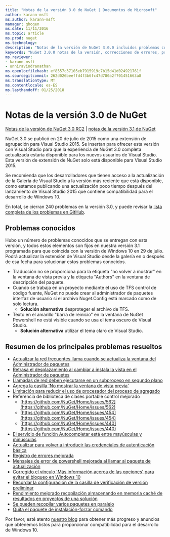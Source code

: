 ```yaml
---
title: "Notas de la versión 3.0 de NuGet | Documentos de Microsoft"
author: karann-msft
ms.author: karann-msft
manager: ghogen
ms.date: 11/11/2016
ms.topic: article
ms.prod: nuget
ms.technology: 
description: "Notas de la versión de NuGet 3.0.0 incluidos problemas conocidos, correcciones de errores, las funciones agregadas y dcr."
keywords: "NuGet 3.0.0 notas de la versión, correcciones de errores, problemas, conocidos agregan características, DCR"
ms.reviewer:
- karann-msft
- unniravindranathan
ms.openlocfilehash: ef8557c37105eb7915919c7b15d41d024921761f
ms.sourcegitcommit: 262d026beeffd4f3b6fc47d780a2f701451663a8
ms.translationtype: MT
ms.contentlocale: es-ES
ms.lasthandoff: 01/25/2018
---
```

# <a name="nuget-30-release-notes"></a>Notas de la versión 3.0 de NuGet

[Notas de la versión de NuGet 3.0 RC2](../release-notes/nuget-3.0-RC2.md) | [notas de la versión 3.1 de NuGet](../release-notes/nuget-3.1.md)

NuGet 3.0 se publicó en 20 de julio de 2015 como una extensión de agrupación para Visual Studio 2015. Se insertan para ofrecer esta versión con Visual Studio para que la experiencia de NuGet 3.0 completa actualizada estaría disponible para los nuevos usuarios de Visual Studio. Esta versión de extensión de NuGet solo está disponible para Visual Studio 2015.

Se recomienda que los desarrolladores que tienen acceso a la actualización de la Galería de Visual Studio a la versión más reciente que está disponible, como estamos publicando una actualización poco tiempo después del lanzamiento de Visual Studio 2015 que contiene compatibilidad para el desarrollo de Windows 10.

En total, se cierran 240 problemas en la versión 3.0, y puede revisar la [lista completa de los problemas en GitHub](https://github.com/NuGet/Home/issues?q=milestone%3A3.0.0-RTM+is%3Aclosed).

## <a name="known-issues"></a>Problemas conocidos

Hubo un número de problemas conocidos que se entregan con esta versión, y todos estos elementos son fijos en nuestra versión 3.1 programada para que coincida con la versión de Windows 10 en 29 de julio.  Podrá actualizar la extensión de Visual Studio desde la galería en o después de esa fecha para solucionar estos problemas conocidos.

*  Traducción no se proporciona para la etiqueta "no volver a mostrar" en la ventana de vista previa y la etiqueta "Authors" en la ventana de descripción del paquete.
*  Cuando se trabaja en un proyecto mediante el uso de TFS control de código fuente, NuGet no puede crear al administrador de paquetes interfaz de usuario si el archivo Nuget.Config está marcado como de solo lectura.
   * **Solución alternativa** desproteger el archivo de TFS.
*  Texto en el amarillo "barra de reinicio" en la ventana de NuGet Powershell no está visible cuando se usa el tema oscuro de Visual Studio.
   * **Solución alternativa** utilizar el tema claro de Visual Studio.


## <a name="summary-of-top-issues-resolved"></a>Resumen de los principales problemas resueltos

* [Actualizar la red frecuentes llama cuando se actualiza la ventana del Administrador de paquetes](https://github.com/NuGet/Home/issues/515)
* [Retrasa el desplazamiento al cambiar a instala la vista en el Administrador de paquetes](https://github.com/NuGet/Home/issues/519)
* [Llamadas de red deben ejecutarse en un subproceso en segundo plano](https://github.com/NuGet/Home/issues/516)
* [Agrega la casilla 'No mostrar la ventana de vista previa'](https://github.com/NuGet/Home/issues/566)
* [Limitación para reducir el uso de procesador del proceso de agregado](https://github.com/NuGet/Home/issues/356)
* Referencia de biblioteca de clases portable control mejorado
    * [https://github.com/NuGet/Home/issues/562](https://github.com/NuGet/Home/issues/562)
    * [https://github.com/NuGet/Home/issues/454](https://github.com/NuGet/Home/issues/454)
    * [https://github.com/NuGet/Home/issues/440](https://github.com/NuGet/Home/issues/440)
* [El servicio de función Autocompletar está entre mayúsculas y minúsculas](https://github.com/NuGet/Home/issues/198)
* [Actualizar para volver a introducir las credenciales de autenticación básica](https://github.com/NuGet/Home/issues/456)
* [Registro de errores mejorada](https://github.com/NuGet/Home/issues/407)
* [Mensajes de error de powershell mejorada al llamar al paquete de actualización](https://github.com/NuGet/Home/issues/5)
* [Corregido el vínculo 'Más información acerca de las opciones' para evitar el bloqueo en Windows 10](https://github.com/NuGet/Home/issues/822)
* [Recordar la configuración de la casilla de verificación de versión preliminar](https://github.com/NuGet/Home/issues/732)
* [Rendimiento mejorado recopilación almacenando en memoria caché de resultados en proyectos de una solución](https://github.com/NuGet/Home/issues/721)
* [Se pueden recopilar varios paquetes en paralelo](https://github.com/NuGet/Home/issues/713)
* [Quita el paquete de instalación-forzar comando](https://github.com/NuGet/Home/issues/697)

Por favor, esté atento [nuestro blog](http://blog.nuget.org) para obtener más progreso y anuncios que obtenemos listos para proporcionar compatibilidad para el desarrollo de Windows 10.